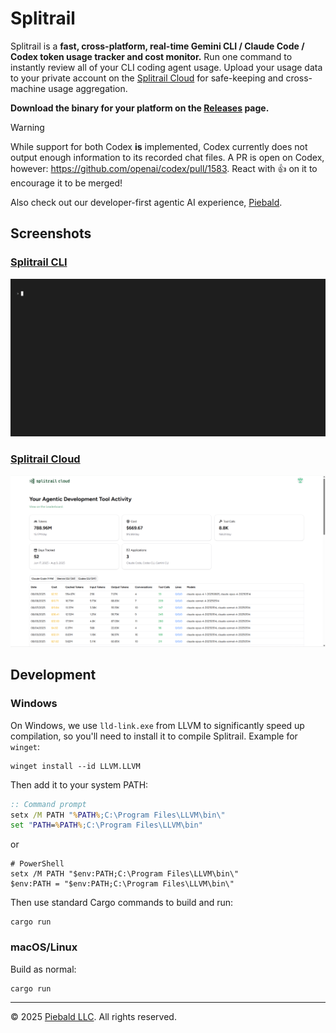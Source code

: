 # Splitrail

Splitrail is a **fast, cross-platform, real-time Gemini CLI / Claude Code / Codex token usage tracker and cost monitor.**  Run one command to instantly review all of your CLI coding agent usage.  Upload your usage data to your private account on the [Splitrail Cloud](https://splitrail.dev) for safe-keeping and cross-machine usage aggregation.

**Download the binary for your platform on the [Releases](https://github.com/Piebald-AI/splitrail/releases) page.**

> [!WARNING]
> While support for both Codex **is** implemented, Codex currently does not output enough information to its recorded chat files.  A PR is open on Codex, however: https://github.com/openai/codex/pull/1583.  React with :+1: on it to encourage it to be merged!

Also check out our developer-first agentic AI experience, [Piebald](https://piebald.ai/).

## Screenshots

### [Splitrail CLI](https://splitrail.dev)
<img width="750" alt="Screenshot of the Splitrail CLI" src="https://raw.githubusercontent.com/Piebald-AI/splitrail/main/screenshots/cli.gif" />

### [Splitrail Cloud](https://splitrail.dev)
<img width="750" alt="Screenshot of Splitrail Cloud" src="https://raw.githubusercontent.com/Piebald-AI/splitrail/main/screenshots/cloud.png" />

## Development

### Windows

On Windows, we use `lld-link.exe` from LLVM to significantly speed up compilation, so you'll need to install it to compile Splitrail.  Example for `winget`:

```shell
winget install --id LLVM.LLVM
```

Then add it to your system PATH:
```cmd
:: Command prompt
setx /M PATH "%PATH%;C:\Program Files\LLVM\bin\"
set "PATH=%PATH%;C:\Program Files\LLVM\bin"
```
or
```pwsh
# PowerShell
setx /M PATH "$env:PATH;C:\Program Files\LLVM\bin\"
$env:PATH = "$env:PATH;C:\Program Files\LLVM\bin\"
```

Then use standard Cargo commands to build and run:

```shell
cargo run
```

### macOS/Linux

Build as normal:
```
cargo run
```


-----

© 2025 [Piebald LLC](https://piebald.ai). All rights reserved.
